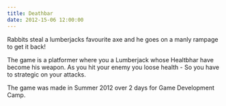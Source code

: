 ```yaml
---
title: Deathbar
date: 2012-15-06 12:00:00
---
```


Rabbits steal a lumberjacks favourite axe and he goes on a manly rampage to get it back! 

The game is a platformer where you a Lumberjack whose Healtbhar have become his weapon. As you hit your enemy you loose health - So you have to strategic on your attacks.

The game was made in Summer 2012 over 2 days for Game Development Camp.